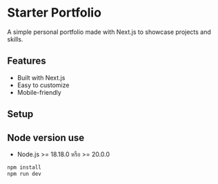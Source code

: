 # Starter Portfolio

A simple personal portfolio made with Next.js to showcase projects and skills.

## Features

- Built with Next.js
- Easy to customize
- Mobile-friendly

## Setup

## Node version use
- Node.js >= 18.18.0 หรือ >= 20.0.0

```bash
npm install
npm run dev
